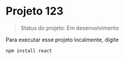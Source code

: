  # Projeto 123

> Status do projeto: Em desenvolvimento

Para executar esse projeto localmente, digite 

```
npm install react
```

